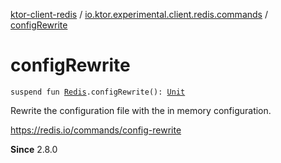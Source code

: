 [ktor-client-redis](../index.md) / [io.ktor.experimental.client.redis.commands](index.md) / [configRewrite](./config-rewrite.md)

# configRewrite

`suspend fun `[`Redis`](../io.ktor.experimental.client.redis/-redis/index.md)`.configRewrite(): `[`Unit`](https://kotlinlang.org/api/latest/jvm/stdlib/kotlin/-unit/index.html)

Rewrite the configuration file with the in memory configuration.

https://redis.io/commands/config-rewrite

**Since**
2.8.0

